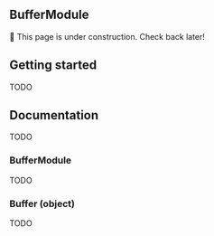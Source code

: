 ## BufferModule
🚧 This page is under construction. Check back later!

## Getting started
TODO

## Documentation
TODO

### BufferModule
TODO

### Buffer (object)
TODO
